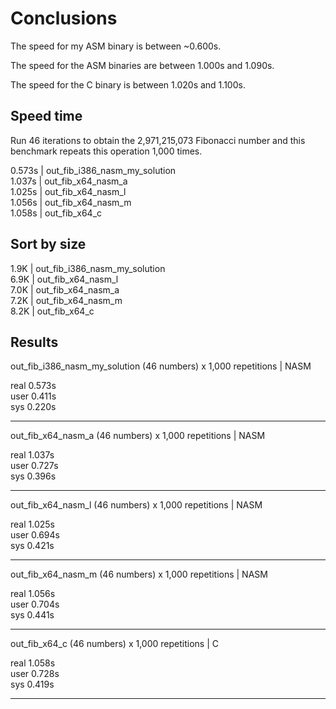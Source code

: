 # Conclusions

The speed for my ASM binary is between ~0.600s.

The speed for the ASM binaries are between 1.000s and 1.090s.

The speed for the C binary is between 1.020s and 1.100s.


## Speed time

Run 46 iterations to obtain the 2,971,215,073 Fibonacci number and
this benchmark repeats this operation 1,000 times.

0.573s | out_fib_i386_nasm_my_solution <br>
1.037s | out_fib_x64_nasm_a <br>
1.025s | out_fib_x64_nasm_l <br>
1.056s | out_fib_x64_nasm_m <br>
1.058s | out_fib_x64_c <br>


## Sort by size

1.9K | out_fib_i386_nasm_my_solution <br>
6.9K | out_fib_x64_nasm_l <br>
7.0K | out_fib_x64_nasm_a <br>
7.2K | out_fib_x64_nasm_m <br>
8.2K | out_fib_x64_c <br>


## Results

out_fib_i386_nasm_my_solution (46 numbers) x 1,000 repetitions | NASM

real    0.573s <br>
user    0.411s <br>
sys     0.220s <br>

---

out_fib_x64_nasm_a (46 numbers) x 1,000 repetitions | NASM

real    1.037s <br>
user    0.727s <br>
sys     0.396s <br>

---

out_fib_x64_nasm_l (46 numbers) x 1,000 repetitions | NASM

real    1.025s <br>
user    0.694s <br>
sys     0.421s <br>

---

out_fib_x64_nasm_m (46 numbers) x 1,000 repetitions | NASM

real    1.056s <br>
user    0.704s <br>
sys     0.441s <br>

---

out_fib_x64_c (46 numbers) x 1,000 repetitions | C

real    1.058s <br>
user    0.728s <br>
sys     0.419s <br>

---

